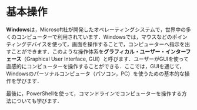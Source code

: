 # 基本操作 

**Windows**は，Microsoft社が開発したオペレーティングシステムで，世界中の多くのコンピューターで利用されています．Windowsでは，マウスなどのポインティングデバイスを使って，画面を操作することで，コンピューターへ指示を出すことができます．このような操作体系を**グラフィカル・ユーザー・インターフェース**（Graphical User Interface, GUI）と呼びます．ユーザーがGUIを使って直感的にコンピューターを操作することができる．ここでは，GUIを通じて，Windowsのパーソナルコンピュータ（パソコン，PC）を使うための基本的な操作を学びます．

最後に，PowerShellを使って，コマンドラインでコンピューターを操作する方法についても学びます．

